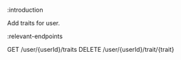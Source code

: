 :introduction

Add traits for user.

:relevant-endpoints

GET /user/{userId}/traits
DELETE /user/{userId}/trait/{trait}
